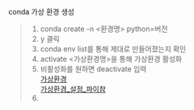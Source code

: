 conda 가상 환경 생성

>1. conda create -n <환경명> python=버전
>2. y 클릭
>3. conda env list를 통해 제대로 만들어졌는지 확인
>4. activate <가상환경명>을 통해 가상환경 활성화 
>5. 비활성화를 원하면 deactivate 입력  
 [가상환경](https://sdc-james.gitbook.io/onebook/2./2.1./2.1.1./2-conda-virtual-environments)  
>[가상환경_설정_파이참](https://toward-the-future.tistory.com/entry/Python-%ED%8C%8C%EC%9D%B4%EC%B0%B8Pycharm-%EC%84%A4%EC%B9%98-%EB%B0%8F-%EC%95%84%EB%82%98%EC%BD%98%EB%8B%A4anaconda-%EA%B0%80%EC%83%81%ED%99%98%EA%B2%BD-%EC%97%B0%EB%8F%99%ED%95%98%EA%B8%B0)  
>6. 